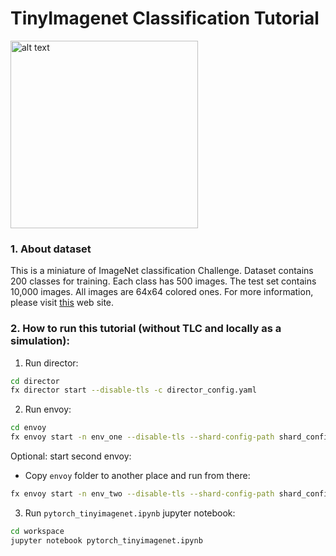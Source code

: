# TinyImagenet Classification Tutorial

<img src="https://production-media.paperswithcode.com/datasets/Tiny_ImageNet-0000001404-a53923c3_XCrVSGm.jpg" alt="alt text" width="300" height="whatever">


### 1. About dataset
This is a miniature of ImageNet classification Challenge. Dataset contains 200 classes for training. Each class has 500 images. The test set contains 10,000 images. All images are 64x64 colored ones. For more information, please visit [this](https://www.kaggle.com/c/tiny-imagenet) web site.


### 2. How to run this tutorial (without TLC and locally as a simulation):

1. Run director:
```sh
cd director
fx director start --disable-tls -c director_config.yaml
```

2. Run envoy:
```sh
cd envoy
fx envoy start -n env_one --disable-tls --shard-config-path shard_config_one.yaml -dh localhost -dp 50051
```

Optional: start second envoy:
 - Copy `envoy` folder to another place and run from there:
```sh
fx envoy start -n env_two --disable-tls --shard-config-path shard_config_two.yaml -dh localhost -dp 50051
```

3. Run `pytorch_tinyimagenet.ipynb` jupyter notebook:
```sh
cd workspace
jupyter notebook pytorch_tinyimagenet.ipynb
```
